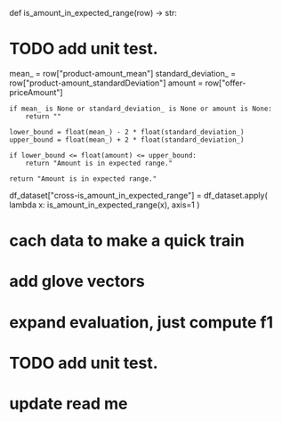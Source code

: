 def is_amount_in_expected_range(row) -> str:
# TODO add unit test.
mean_ = row["product-amount_mean"]
standard_deviation_ = row["product-amount_standardDeviation"]
amount = row["offer-priceAmount"]

    if mean_ is None or standard_deviation_ is None or amount is None:
        return ""

    lower_bound = float(mean_) - 2 * float(standard_deviation_)
    upper_bound = float(mean_) + 2 * float(standard_deviation_)

    if lower_bound <= float(amount) <= upper_bound:
        return "Amount is in expected range."

    return "Amount is in expected range."

df_dataset["cross-is_amount_in_expected_range"] = df_dataset.apply(
lambda x: is_amount_in_expected_range(x), axis=1
)

[//]: # (train hisrior,)

[//]: # (model, and json file save folder)

# cach data to make a quick train
# add glove vectors
# expand evaluation, just compute f1
# TODO add unit test.
# update read me
